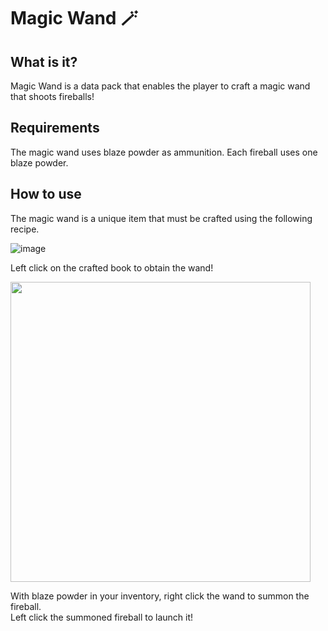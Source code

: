 # Magic Wand 🪄

## What is it?
Magic Wand is a data pack that enables the player to craft a magic wand that shoots fireballs!

## Requirements
The magic wand uses blaze powder as ammunition. Each fireball uses one blaze powder.

## How to use
The magic wand is a unique item that must be crafted using the following recipe.

![image](https://user-images.githubusercontent.com/42879674/177256991-4f4a0541-2f65-4341-99ad-2fa19a10b1e4.png)

Left click on the crafted book to obtain the wand!

<img src="https://user-images.githubusercontent.com/42879674/177257936-e0afdddb-7193-4da1-9845-ec3037525231.png" width="480"/>

With blaze powder in your inventory, right click the wand to summon the fireball.<br>
Left click the summoned fireball to launch it!
